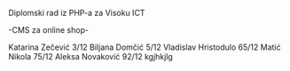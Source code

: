 Diplomski rad iz PHP-a za Visoku ICT

-CMS za online shop-

Katarina Zečević 3/12
Biljana Domčić 5/12
Vladislav Hristodulo 65/12
Matić Nikola 75/12
Aleksa Novaković 92/12
kgjhkjlg